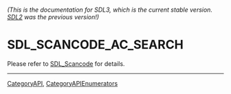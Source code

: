 ###### (This is the documentation for SDL3, which is the current stable version. [SDL2](https://wiki.libsdl.org/SDL2/) was the previous version!)
# SDL_SCANCODE_AC_SEARCH

Please refer to [SDL_Scancode](SDL_Scancode) for details.

----
[CategoryAPI](CategoryAPI), [CategoryAPIEnumerators](CategoryAPIEnumerators)

